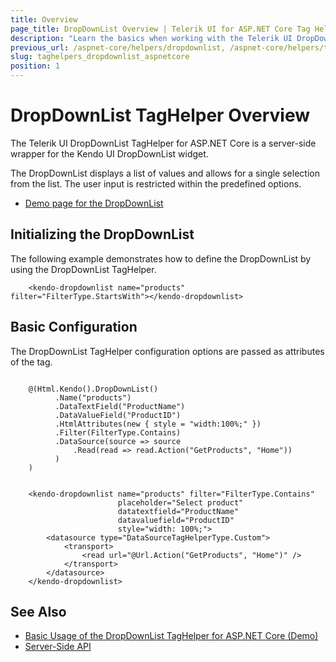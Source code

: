 ```yaml
---
title: Overview
page_title: DropDownList Overview | Telerik UI for ASP.NET Core Tag Helpers
description: "Learn the basics when working with the Telerik UI DropDownList TagHelper for ASP.NET Core (MVC 6 or ASP.NET Core MVC)."
previous_url: /aspnet-core/helpers/dropdownlist, /aspnet-core/helpers/tag-helpers/dropdownlist
slug: taghelpers_dropdownlist_aspnetcore
position: 1
---
```


# DropDownList TagHelper Overview

The Telerik UI DropDownList TagHelper for ASP.NET Core is a server-side wrapper for the Kendo UI DropDownList widget.

The DropDownList displays a list of values and allows for a single selection from the list. The user input is restricted within the predefined options.

* [Demo page for the DropDownList](https://demos.telerik.com/aspnet-core/dropdownlist/tag-helper)

## Initializing the DropDownList

The following example demonstrates how to define the DropDownList by using the DropDownList TagHelper.

        <kendo-dropdownlist name="products" filter="FilterType.StartsWith"></kendo-dropdownlist>

## Basic Configuration

The DropDownList TagHelper configuration options are passed as attributes of the tag.

```cshtml

    @(Html.Kendo().DropDownList()
          .Name("products")
          .DataTextField("ProductName")
          .DataValueField("ProductID")
          .HtmlAttributes(new { style = "width:100%;" })
          .Filter(FilterType.Contains)
          .DataSource(source => source
              .Read(read => read.Action("GetProducts", "Home"))
          )
    )
```
```tagHelper

    <kendo-dropdownlist name="products" filter="FilterType.Contains"
                        placeholder="Select product"
                        datatextfield="ProductName"
                        datavaluefield="ProductID"
                        style="width: 100%;">
        <datasource type="DataSourceTagHelperType.Custom">
            <transport>
                <read url="@Url.Action("GetProducts", "Home")" />
            </transport>
        </datasource>
    </kendo-dropdownlist>
```

## See Also

* [Basic Usage of the DropDownList TagHelper for ASP.NET Core (Demo)](https://demos.telerik.com/aspnet-core/dropdownlist/tag-helper)
* [Server-Side API](/api/dropdownlist)
